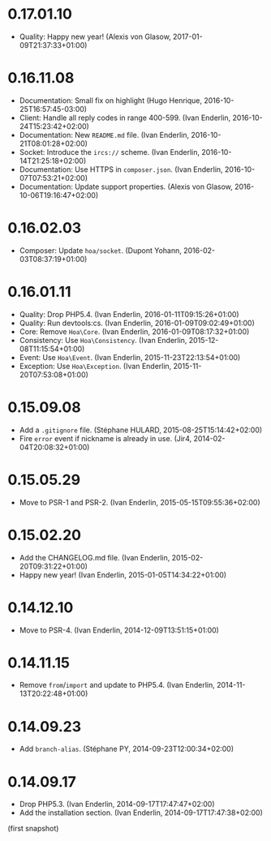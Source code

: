 # 0.17.01.10

  * Quality: Happy new year! (Alexis von Glasow, 2017-01-09T21:37:33+01:00)

# 0.16.11.08

  * Documentation: Small fix on highlight (Hugo Henrique, 2016-10-25T16:57:45-03:00)
  * Client: Handle all reply codes in range 400-599. (Ivan Enderlin, 2016-10-24T15:23:42+02:00)
  * Documentation: New `README.md` file. (Ivan Enderlin, 2016-10-21T08:01:28+02:00)
  * Socket: Introduce the `ircs://` scheme. (Ivan Enderlin, 2016-10-14T21:25:18+02:00)
  * Documentation: Use HTTPS in `composer.json`. (Ivan Enderlin, 2016-10-07T07:53:21+02:00)
  * Documentation: Update support properties. (Alexis von Glasow, 2016-10-06T19:16:47+02:00)

# 0.16.02.03

  * Composer: Update `hoa/socket`. (Dupont Yohann, 2016-02-03T08:37:19+01:00)

# 0.16.01.11

  * Quality: Drop PHP5.4. (Ivan Enderlin, 2016-01-11T09:15:26+01:00)
  * Quality: Run devtools:cs. (Ivan Enderlin, 2016-01-09T09:02:49+01:00)
  * Core: Remove `Hoa\Core`. (Ivan Enderlin, 2016-01-09T08:17:32+01:00)
  * Consistency: Use `Hoa\Consistency`. (Ivan Enderlin, 2015-12-08T11:15:54+01:00)
  * Event: Use `Hoa\Event`. (Ivan Enderlin, 2015-11-23T22:13:54+01:00)
  * Exception: Use `Hoa\Exception`. (Ivan Enderlin, 2015-11-20T07:53:08+01:00)

# 0.15.09.08

  * Add a `.gitignore` file. (Stéphane HULARD, 2015-08-25T15:14:42+02:00)
  * Fire `error` event if nickname is already in use. (Jir4, 2014-02-04T20:08:32+01:00)

# 0.15.05.29

  * Move to PSR-1 and PSR-2. (Ivan Enderlin, 2015-05-15T09:55:36+02:00)

# 0.15.02.20

  * Add the CHANGELOG.md file. (Ivan Enderlin, 2015-02-20T09:31:22+01:00)
  * Happy new year! (Ivan Enderlin, 2015-01-05T14:34:22+01:00)

# 0.14.12.10

  * Move to PSR-4. (Ivan Enderlin, 2014-12-09T13:51:15+01:00)

# 0.14.11.15

  * Remove `from`/`import` and update to PHP5.4. (Ivan Enderlin, 2014-11-13T20:22:48+01:00)

# 0.14.09.23

  * Add `branch-alias`. (Stéphane PY, 2014-09-23T12:00:34+02:00)

# 0.14.09.17

  * Drop PHP5.3. (Ivan Enderlin, 2014-09-17T17:47:47+02:00)
  * Add the installation section. (Ivan Enderlin, 2014-09-17T17:47:38+02:00)

(first snapshot)
